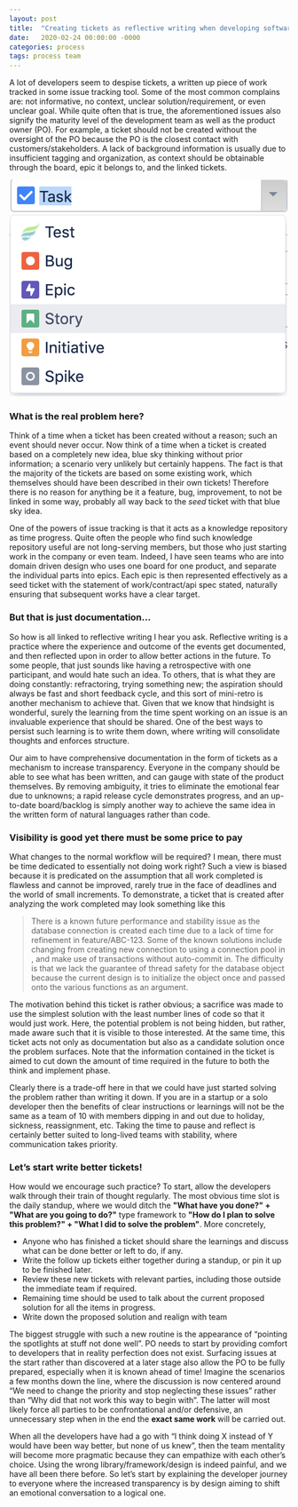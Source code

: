 ```yaml
---
layout: post
title:  "Creating tickets as reflective writing when developing software"
date:   2020-02-24 00:00:00 -0000
categories: process
tags: process team
---
```


A lot of developers seem to despise tickets, a written up piece of work tracked in some issue tracking tool.
Some of the most common complains are: not informative, no context, unclear solution/requirement, or even
unclear goal. While quite often that is true, the aforementioned issues also signify the maturity level of
the development team as well as the product owner (PO). For example, a ticket should not be created without
the oversight of the PO because the PO is the closest contact with customers/stakeholders. A lack of background
information is usually due to insufficient tagging and organization, as context should be obtainable through the
board, epic it belongs to, and the linked tickets.

![ticket-types](/assets/2020-02-24-ticket-types.png)

### What is the real problem here?

Think of a time when a ticket has been created without a reason; such an event should never occur. Now think
of a time when a ticket is created based on a completely new idea, blue sky thinking without prior information;
a scenario very unlikely but certainly happens. The fact is that the majority of the tickets are based on some
existing work, which themselves should have been described in their own tickets! Therefore there is no reason
for anything be it a feature, bug, improvement, to not be linked in some way, probably all way back to the *seed*
ticket with that blue sky idea.

One of the powers of issue tracking is that it acts as a knowledge repository as time progress. Quite often
the people who find such knowledge repository useful are not long-serving members, but those who just starting
work in the company or even team. Indeed, I have seen teams who are into domain driven design who uses one board
for one product, and separate the individual parts into epics. Each epic is then represented effectively as a seed
ticket with the statement of work/contract/api spec stated, naturally ensuring that subsequent works
have a clear target.

### But that is just documentation...

So how is all linked to reflective writing I hear you ask. Reflective writing is a practice where the
experience and outcome of the events get documented, and then reflected upon in order to allow better
actions in the future. To some people, that just sounds like having a retrospective with one participant,
and would hate such an idea. To others, that is what they are doing constantly: refractoring, trying something
new; the aspiration should always be fast and short feedback cycle, and this sort of mini-retro is another
mechanism to achieve that. Given that we know that hindsight is wonderful, surely the learning from the time
spent working on an issue is an invaluable experience that should be shared. One of the best ways to persist
such learning is to write them down, where writing will consolidate thoughts and enforces structure.

Our aim to have comprehensive documentation in the form of tickets as a mechanism to increase transparency.
Everyone in the company should be able to see what has been written, and can gauge with state of the product
themselves. By removing ambiguity, it tries to eliminate the emotional fear due to unknowns; a rapid release
cycle demonstrates progress, and an up-to-date board/backlog is simply another way to achieve the same idea
in the written form of natural languages rather than code.

### Visibility is good yet there must be some price to pay

What changes to the normal workflow will be required? I mean, there must be time dedicated to essentially not
doing work right? Such a view is biased because it is predicated on the assumption that all work completed is
flawless and cannot be improved, rarely true in the face of deadlines and the world of small increments. To
demonstrate, a ticket that is created after analyzing the work completed may look something like this

> There is a known future performance and stability issue as the database connection is created
> each time due to a lack of time for refinement in feature/ABC-123. Some of the known solutions include
>changing from creating new connection to using a connection pool in <some random place>, and make use
>of transactions without auto-commit in<another random place>. The difficulty is that we lack the guarantee
>of thread safety for the database object because the current design is to initialize the object once and
>passed onto the various functions as an argument.

The motivation behind this ticket is rather obvious; a sacrifice was made to use the simplest solution
with the least number lines of code so that it would just work. Here, the potential problem is not being
hidden, but rather, made aware such that it is visible to those interested. At the same time, this ticket acts
not only as documentation but also as a candidate solution once the problem surfaces. Note that the information
contained in the ticket is aimed to cut down the amount of time required in the future to both the think
and implement phase.

Clearly there is a trade-off here in that we could have just started solving the problem rather than
writing it down. If you are in a startup or a solo developer then the benefits of clear instructions
or learnings will not be the same as a team of 10 with members dipping in and out due to holiday, sickness,
reassignment, etc. Taking the time to pause and reflect is certainly better suited to long-lived teams with
stability, where communication takes priority.

### Let’s start write better tickets!

How would we encourage such practice? To start, allow the developers walk through their train of thought
regularly. The most obvious time slot is the daily standup, where we would ditch the
**"What have you done?" + "What are you going to do?"** type framework to
**"How do I plan to solve this problem?" + "What I did to solve the problem"**. More concretely,

- Anyone who has finished a ticket should share the learnings and discuss what can be done better or left to do, if any.
- Write the follow up tickets either together during a standup, or pin it up to be finished later.
- Review these new tickets with relevant parties, including those outside the immediate team if required.
- Remaining time should be used to talk about the current proposed solution for all the items in progress.
- Write down the proposed solution and realign with team

The biggest struggle with such a new routine is the appearance of “pointing the spotlights at stuff not done well”.
PO needs to start by providing comfort to developers that in reality perfection does not exist. Surfacing issues
at the start rather than discovered at a later stage also allow the PO to be fully prepared, especially when it
is known ahead of time! Imagine the scenarios a few months down the line, where the discussion is now centered
around “We need to change the priority and stop neglecting these issues” rather than
“Why did that not work this way to begin with”. The latter will most likely force all parties to be
confrontational and/or defensive, an unnecessary step when in the end the **exact same work** will be carried out.

When all the developers have had a go with “I think doing X instead of Y would have been way better,
but none of us knew”, then the team mentality will become more pragmatic because they can empathize
with each other’s choice. Using the wrong library/framework/design is indeed painful, and we have all
been there before. So let’s start by explaining the developer journey to everyone where the increased
transparency is by design aiming to shift an emotional conversation to a logical one.
